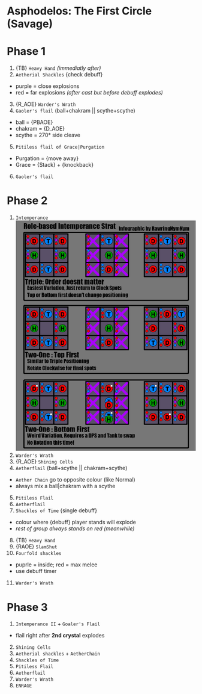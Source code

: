 # Asphodelos: The First Circle (Savage)

# Phase 1
1. {TB} `Heavy Hand`
*(immediatly after)*
2. `Aetherial Shackles` {check debuff}
  * purple = close explosions
  * red = far explosions
*(after cast but before debuff explodes)*
3. {R_AOE} `Warder's Wrath`
4. `Gaoler's flail` (ball+chakram || scythe+scythe)
  * ball = {PBAOE} 
  * chakram = {D_AOE}
  * scythe = 270* side cleave
5. `Pitiless flail of Grace|Purgation`
  * Purgation = {move away}
  * Grace = {Stack} + {knockback}
6. `Gaoler's flail`

# Phase 2
1. `Intemperance`
![](P1S_intemperance.png)
2. `Warder's Wrath`
3. {R_AOE} `Shining Cells`
4. `Aetherflail` (ball+scythe || chakram+scythe)
  * `Aether Chain` go to opposite colour (like Normal)
  * always mix a ball|chakram with a scythe
5. `Pitiless Flail`
6. `Aetherflail`
7. `Shackles of Time` {single debuff}
  * colour where {debuff} player stands will explode
  * _rest of group always stands on red_
*(meanwhile)*
8. {TB} `Heavy Hand`
9. {RAOE} `SlamShut`
10. `Fourfold shackles`
  * puprle = inside; red = max melee
  * use debuff timer
11. `Warder's Wrath`

# Phase 3
1. `Intemperance II` + `Goaler's Flail`
  * flail right after **2nd crystal** explodes
2. `Shining Cells`
3. `Aetherial shackles` + `AetherChain`
4. `Shackles of Time`
5. `Pitiless Flail`
6. `Aetherflail`
7. `Warder's Wrath`
8. `ENRAGE`